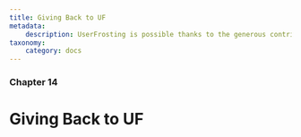 ```yaml
---
title: Giving Back to UF
metadata:
    description: UserFrosting is possible thanks to the generous contributions of users like you!
taxonomy:
    category: docs
---
```


### Chapter 14

# Giving Back to UF
